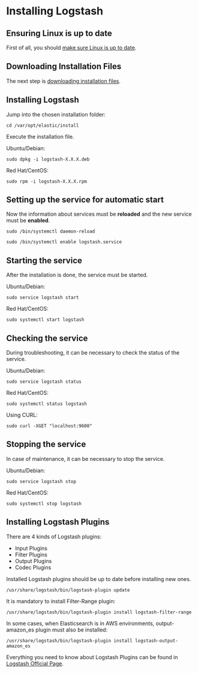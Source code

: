 # Installing Logstash

## Ensuring Linux is up to date

First of all, you should [make sure Linux is up to date](Ensuring-Linux-is-up-to-date.md).

## Downloading Installation Files
The next step is [downloading installation files](Downloading-installation-files.md).

## Installing Logstash
Jump into the chosen installation folder:

`cd /var/opt/elastic/install`  

Execute the installation file.

Ubuntu/Debian:

`sudo dpkg -i logstash-X.X.X.deb`

Red Hat/CentOS:

`sudo rpm -i logstash-X.X.X.rpm`  

## Setting up the service for automatic start

Now the information about services must be **reloaded** and the new service must be **enabled**.

`sudo /bin/systemctl daemon-reload`  

`sudo /bin/systemctl enable logstash.service`  

## Starting the service

After the installation is done, the service must be started.  

Ubuntu/Debian:

`sudo service logstash start`  

Red Hat/CentOS:

`sudo systemctl start logstash`  

## Checking the service

During troubleshooting, it can be necessary to check the status of the service.

Ubuntu/Debian:

`sudo service logstash status`

Red Hat/CentOS:

`sudo systemctl status logstash`

Using CURL:

`sudo curl -XGET "localhost:9600"`  

## Stopping the service

In case of maintenance, it can be necessary to stop the service.

Ubuntu/Debian:

`sudo service logstash stop`

Red Hat/CentOS:

`sudo systemctl stop logstash`  

## Installing Logstash Plugins

There are 4 kinds of Logstash plugins:
* Input Plugins
* Filter Plugins
* Output Plugins
* Codec Plugins

Installed Logstash plugins should be up to date before installing new ones.

`/usr/share/logstash/bin/logstash-plugin update`  

It is mandatory to install Filter-Range plugin:

`/usr/share/logstash/bin/logstash-plugin install logstash-filter-range`  

In some cases, when Elasticsearch is in AWS environments, output-amazon_es plugin must also be installed:

`/usr/share/logstash/bin/logstash-plugin install logstash-output-amazon_es`  

Everything you need to know about Logstash Plugins can be found in [Logstash Official Page](https://www.elastic.co/guide/en/logstash/current/index.html).
